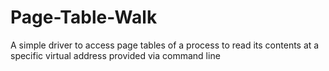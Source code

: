 # Page-Table-Walk
A simple driver to access page tables of a process to read its contents at a specific virtual address provided via command line
